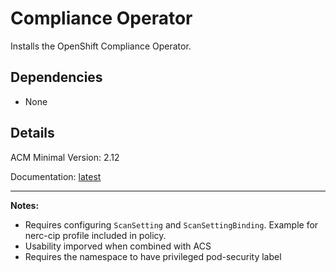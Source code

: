 # Compliance Operator
Installs the OpenShift Compliance Operator.

## Dependencies
  - None

## Details
ACM Minimal Version: 2.12

Documentation: [latest](https://docs.redhat.com/en/documentation/openshift_container_platform/latest/html-single/security_and_compliance/compliance-operator#compliance-operator-installation)

---
**Notes:**
  - Requires configuring `ScanSetting` and `ScanSettingBinding`.  Example for nerc-cip profile included in policy.
  - Usability imporved when combined with ACS
  - Requires the namespace to have privileged pod-security label
